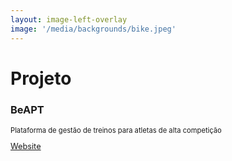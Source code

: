 ```yaml
---
layout: image-left-overlay
image: '/media/backgrounds/bike.jpeg'
---
```

<div class="justify-center h-full flex-col flex">

  <BeAPTLogo class="w-100px mb-4 inline-flex" />

  <h1 class="font-300 no-mb">Projeto</h1>
  <h3 class="font-bold-force text-altBlue dark:text-current no-mb">
    BeAPT
  </h3>
  <p class="font-300 text-gray-400 no-m" style="font-size: 0.7rem;">Plataforma de gestão de treinos para atletas de alta competição</p>



  <div class="mt-6">
    <a href="https://beapt-endurance.com" target="_blank" class="inline-flex items-center gap-1 w-auto" style="font-size: 0.8rem;"><akar-icons:link-on class="inline" /> Website</a>
  </div>
</div>